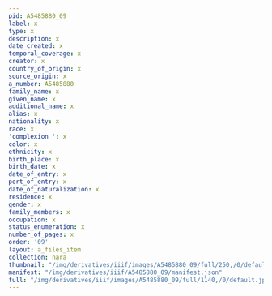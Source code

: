 ```yaml
---
pid: A5485880_09
label: x
type: x
description: x
date_created: x
temporal_coverage: x
creator: x
country_of_origin: x
source_origin: x
a_number: A5485880
family_name: x
given_name: x
additional_name: x
alias: x
nationality: x
race: x
'complexion ': x
color: x
ethnicity: x
birth_place: x
birth_date: x
date_of_entry: x
port_of_entry: x
date_of_naturalization: x
residence: x
gender: x
family_members: x
occupation: x
status_enumeration: x
number_of_pages: x
order: '09'
layout: a_files_item
collection: nara
thumbnail: "/img/derivatives/iiif/images/A5485880_09/full/250,/0/default.jpg"
manifest: "/img/derivatives/iiif/A5485880_09/manifest.json"
full: "/img/derivatives/iiif/images/A5485880_09/full/1140,/0/default.jpg"
---
```

